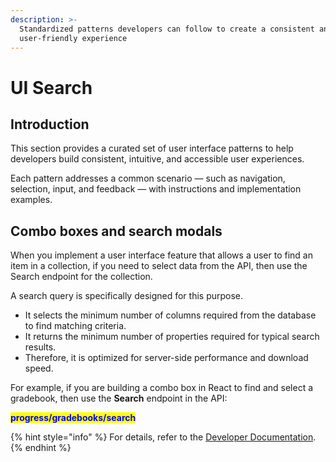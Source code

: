 ```yaml
---
description: >-
  Standardized patterns developers can follow to create a consistent and
  user-friendly experience
---
```


# UI Search

## Introduction

This section provides a curated set of user interface patterns to help developers build consistent, intuitive, and accessible user experiences.&#x20;

Each pattern addresses a common scenario — such as navigation, selection, input, and feedback — with instructions and implementation examples.&#x20;

## Combo boxes and search modals

When you implement a user interface feature that allows a user to find an item in a collection, if you need to select data from the API, then use the Search endpoint for the collection.

A search query is specifically designed for this purpose.&#x20;

* It selects the minimum number of columns required from the database to find matching criteria.
* It returns the minimum number of properties required for typical search results.&#x20;
* Therefore, it is optimized for server-side performance and download speed.

For example, if you are building a combo box in React to find and select a gradebook, then use the **Search** endpoint in the API:

<mark style="color:blue;">**progress/gradebooks/search**</mark>

{% hint style="info" %}
For details, refer to the [Developer Documentation](broken-reference).
{% endhint %}


